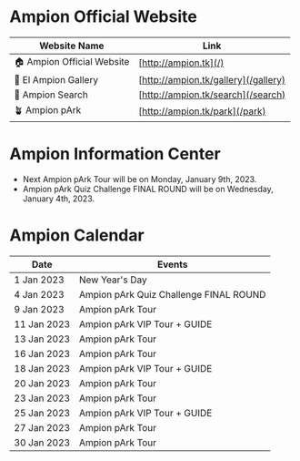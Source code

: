 # Ampion Official Website

| Website Name              	| Link                                	|
|---------------------------	|-------------------------------------	|
| 🏠 Ampion Official Website 	| [http://ampion.tk](/)         	      |
| 🌆 El Ampion Gallery       	| [http://ampion.tk/gallery](/gallery) 	|
| 🔎 Ampion Search           	| [http://ampion.tk/search](/search)   	|
| 🪴 Ampion pArk             	| [http://ampion.tk/park](/park)        |

# Ampion Information Center

- Next Ampion pArk Tour will be on Monday, January 9th, 2023.
- Ampion pArk Quiz Challenge FINAL ROUND will be on Wednesday, January 4th, 2023. 

# Ampion Calendar

|     Date    	|                 Events                 	|
|-------------	|----------------------------------------	|
|  1 Jan 2023 	| New Year's Day                        	|
|  4 Jan 2023 	| Ampion pArk Quiz Challenge FINAL ROUND 	|
|  9 Jan 2023 	| Ampion pArk Tour                      	|
| 11 Jan 2023 	| Ampion pArk VIP Tour + GUIDE          	|
| 13 Jan 2023 	| Ampion pArk Tour                      	|
| 16 Jan 2023 	| Ampion pArk Tour                      	|
| 18 Jan 2023 	| Ampion pArk VIP Tour + GUIDE          	|
| 20 Jan 2023 	| Ampion pArk Tour                      	|
| 23 Jan 2023 	| Ampion pArk Tour                      	|
| 25 Jan 2023 	| Ampion pArk VIP Tour + GUIDE          	|
| 27 Jan 2023 	| Ampion pArk Tour                      	|
| 30 Jan 2023 	| Ampion pArk Tour                      	|
